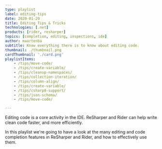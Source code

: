 ```yaml
---
type: playlist
label: editing-tips
date: 2020-01-29
title: Editing Tips & Tricks
technologies: [.net]
products: [rider, resharper]
topics: [completion, editing, inspections, ide]
author: maartenba
subtitle: Know everything there is to know about editing code. 
thumbnail: ./thumbnail.png
cardThumbnail: './card.png'
playlistItems:
    - /tips/move-code/
    - /tips/create-variable/
    - /tips/cleanup-namespaces/
    - /tips/collection-iteration/
    - /tips/column-align/
    - /tips/create-variable/
    - /tips/csharp8-support/
    - /tips/json-schema/
    - /tips/move-code/

---
```



Editing code is a core activity in the IDE. ReSharper and Rider can help
write clean code faster, and more efficiently.

In this playlist we're going to have a look at the many editing and
code completion features in ReSharper and Rider, and how to effectively
use them.
